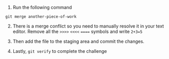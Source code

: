 1. Run the following command

```git merge another-piece-of-work```

2. There is a merge conflict so you need to manually resolve it in your text editor. Remove all the `>>>>` `<<<<` `====` symbols and write `2+3=5`

3. Then add the file to the staging area and commit the changes.
4. Lastly, `git verify` to complete the challenge